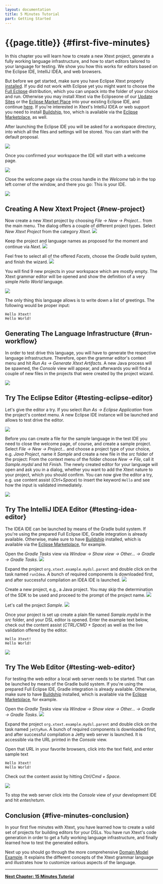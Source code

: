 ```yaml
---
layout: documentation
title: 5 Minutes Tutorial
part: Getting Started
---
```


# {{page.title}} {#first-five-minutes}

In this chapter you will learn how to create a new Xtext project, generate a fully working language infrastructure, and how to start editors tailored to your language for testing. We show you how this works for editors based on the Eclipse IDE, IntelliJ IDEA, and web browsers.

But before we get started, make sure you have Eclipse Xtext properly [installed](../download.html). If you did not work with Eclipse yet you might want to choose the [Full Eclipse](../download.html) distribution, which you can unpack into the folder of your choice and run. Otherwise you may install Xtext via the Eclipseone of our [Update Sites](../download.html#updatesites) or the [Eclipse Market Place](http://marketplace.eclipse.org/content/xtext) into your existing Eclipse IDE, and continue [here](#new-project). If you're interested in Xtext's IntelliJ IDEA or web support you need to install [Buildship](http://projects.eclipse.org/projects/tools.buildship), too, which is available via the [Eclipse Marketplace](http://marketplace.eclipse.org/content/buildship-gradle-integration), as well.

After launching the Eclipse IDE you will be asked for a workspace directory, into which all the files and settings will be stored. You can start with the default proposal.

![](images/FiveMinTutorial_Workspace.png)

Once you confirmed your workspace the IDE will start with a welcome page. 

![](images/FiveMinTutorial_Welcome.png)

Close the welcome page via the cross handle in the *Welcome* tab in the top left corner of the window, and there you go: This is your IDE.

![](images/FiveMinTutorial_PlainIDE.png)


## Creating A New Xtext Project {#new-project}

Now create a new Xtext project by choosing *File &rarr; New &rarr; Project...* from the main menu. The dialog offers a couple of different project types. Select *New Xtext Project* from the category *Xtext*.
![](images/FiveMinTutorial_WizardProjectType.png)

Keep the project and language names as proposed for the moment and continue via *Next*.
![](images/FiveMinTutorial_WizardPageNames.png)

Feel free to select all of the offered *Facets*, choose the *Gradle* build system, and finish the wizard.
![](images/FiveMinTutorial_WizardPageTargets.png)

You will find 9 new projects in your workspace which are mostly empty. The Xtext grammar editor will be opened and show the definition of a very simple *Hello World* language.

![](images/FiveMinTutorial_FreshProject.png)

The only thing this language allows is to write down a list of greetings. The following would be proper input: 

```mydsl
Hello Xtext!
Hello World!
```

## Generating The Language Infrastructure {#run-workflow}

In order to test drive this language, you will have to generate the respective language infrastructure. Therefore, open the grammar editor's context menu and hit *Run As &rarr; Generate Xtext Artifacts*. A new Java process will be spawned, the *Console* view will appear, and afterwards you will find a couple of new files in the projects that were created by the project wizard.

![](images/FiveMinTutorial_GenerateXtext.png)

## Try The Eclipse Editor {#testing-eclipse-editor}

Let's give the editor a try. If you select *Run As &rarr; Eclipse Application* from the project's context menu. A new Eclipse IDE instance will be launched and allows to test drive the editor.

![](images/FiveMinTutorial_RunEditor.png)

Before you can create a file for the sample language in the test IDE you need to close the welcome page, of course, and create a sample project. Select *File &rarr; New &rarr; Project...* and choose a project type of your choice, e.g. *Java Project*, name it *Sample* and create a new file in the *src* folder of the project: From the context menu of the folder choose *New &rarr; File*, call it *Sample.mydsl* and hit *Finish*. The newly created editor for your language will open and ask you in a dialog, whether you want to add the Xtext nature to your project, which you should confirm. You can now give the editor a try, e.g. use content assist (*Ctrl+Space*) to insert the keyword `Hello` and see how the input is validated immediately.

![](images/FiveMinTutorial_EclipseEditor.png)

## Try The IntelliJ IDEA Editor {#testing-idea-editor}

The IDEA IDE can be launched by means of the Gradle build system. If you're using the prepared Full Eclipse IDE, Gradle integration is already available. Otherwise, make sure to have [Buildship](http://projects.eclipse.org/projects/tools.buildship) installed, which is available via the [Eclipse Marketplace](http://marketplace.eclipse.org/content/buildship-gradle-integration), for example.

Open the *Gradle Tasks* view via *Window &rarr; Show view &rarr; Other... &rarr; Gradle &rarr; Gradle Tasks*.
![](images/FiveMinTutorial_RunIdea.png)

Expand the project `org.xtext.example.mydsl.parent` and double click on the task named `runIdea`. A bunch of required components is downloaded first, and after successful compilation an IDEA IDE is launched.
![](images/FiveMinTutorial_IdeaWelcome.png)

Create a new project, e.g., a Java project. You may skip the determination of the SDK to be used and proceed to the prompt of the project name.
![](images/FiveMinTutorial_IdeaNewProject.png)

Let's call the project *Sample*.
![](images/FiveMinTutorial_IdeaProjectName.png)

Once your project is set up create a plain file named *Sample.mydsl* in the *src* folder, and your DSL editor is opened. Enter the example text below, check out the content assist (*CTRL/CMD + Space*) as well as the live validation offered by the editor.

```mydsl
Hello Xtext!
Hello World!
```

![](images/FiveMinTutorial_IdeaEditor.png)

## Try The Web Editor {#testing-web-editor}

For testing the web editor a local web server needs to be started. That can be launched by means of the Gradle build system. If you're using the prepared Full Eclipse IDE, Gradle integration is already available. Otherwise, make sure to have [Buildship](http://projects.eclipse.org/projects/tools.buildship) installed, which is available via the [Eclipse Marketplace](http://marketplace.eclipse.org/content/buildship-gradle-integration), for example.

Open the *Gradle Tasks* view via *Window &rarr; Show view &rarr; Other... &rarr; Gradle &rarr; Gradle Tasks*.
![](images/FiveMinTutorial_JettyRun.png)

Expand the project `org.xtext.example.mydsl.parent` and double click on the task named `jettyRun`. A bunch of required components is downloaded first, and after successful compilation a Jetty web server is launched. It is accessible via the URL printed in the *Console* view.

Open that URL in your favorite browsers, click into the text field, and enter sample text

```mydsl
Hello Xtext!
Hello World!
```
Check out the content assist by hitting *Ctrl/Cmd + Space*.

![](images/FiveMinTutorial_BrowserEditor.png)

To stop the web server click into the *Console* view of your development IDE and hit *enter/return*.

## Conclusion {#five-minutes-conclusion}

In your first five minutes with Xtext, you have learned how to create a valid set of projects for building editors for your DSLs. You have run Xtext's code generation in order to get a fully working language infrastructure, and finally learned how to test the generated editors.

Next up you should go through the more comprehensive [Domain Model Example](102_domainmodelwalkthrough.html). It explains the different concepts of the Xtext grammar language and illustrates how to customize various aspects of the language. 

---

**[Next Chapter: 15 Minutes Tutorial](102_domainmodelwalkthrough.html)**